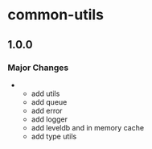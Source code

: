 # common-utils

## 1.0.0

### Major Changes

- - add utils
  - add queue
  - add error
  - add logger
  - add leveldb and in memory cache
  - add type utils
